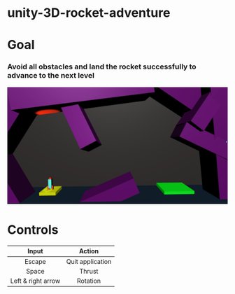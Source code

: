 # unity-3D-rocket-adventure

# Goal
### Avoid all obstacles and land the rocket successfully to advance to the next level

![Gameplay](Readme%20Pictures/gameplay.gif)

# Controls
|        Input       |      Action      |
|:------------------:|:----------------:|
|       Escape       | Quit application |
|        Space       |      Thrust      |
| Left & right arrow |     Rotation     |
